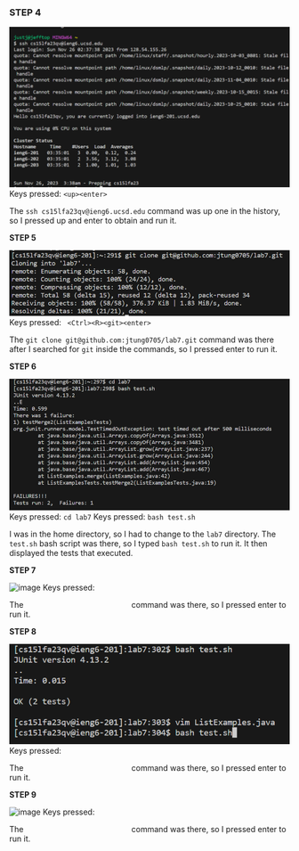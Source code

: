 ### **STEP 4**
![image](LabReport4Step4.png)
Keys pressed: ``<up><enter>``

The ``ssh cs15lfa23qv@ieng6.ucsd.edu`` command was up one in the history, so I pressed up and enter to obtain and run it.

**STEP 5**

![image](LabReport4Step5.png)
Keys pressed: `` <Ctrl><R><git><enter>``

The ``git clone git@github.com:jtung0705/lab7.git`` command was there after I searched for ``git`` inside the commands, so I pressed enter to run it.

**STEP 6**

![image](LabReport4Step6.png)
Keys pressed: ``cd lab7``
Keys pressed: ``bash test.sh``

I was in the home directory, so I had to change to the ``lab7`` directory.
The ``test.sh`` bash script was there, so I typed ``bash test.sh`` to run it.
It then displayed the tests that executed.

**STEP 7**

![image](LabReport4Step7.png)
Keys pressed: `` ``

The ``                          `` command was there, so I pressed enter to run it.

**STEP 8**

![image](LabReport4Step8.png)
Keys pressed: `` ``

The ``                          `` command was there, so I pressed enter to run it.

**STEP 9**

![image](LabReport4Step9.png)
Keys pressed: `` ``

The ``                          `` command was there, so I pressed enter to run it.

